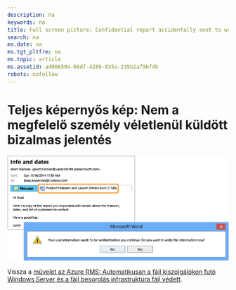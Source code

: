 ```yaml
---
description: na
keywords: na
title: Full screen picture: Confidential report accidentally sent to wrong person
search: na
ms.date: na
ms.tgt_pltfrm: na
ms.topic: article
ms.assetid: ad666594-68df-4289-835a-235b2af9bf4b
robots: nofollow
---
```

# Teljes k&#233;pernyős k&#233;p: Nem a megfelelő szem&#233;ly v&#233;letlen&#252;l k&#252;ld&#246;tt bizalmas jelent&#233;s
![](../Image/AzRMS_FCI_Email.png)

Vissza a [művelet az Azure RMS: Automatikusan a fájl kiszolgálókon futó Windows Server és a fájl besorolás infrastruktúra fájl védett](http://technet.microsoft.com/library/jj585026.aspx).

